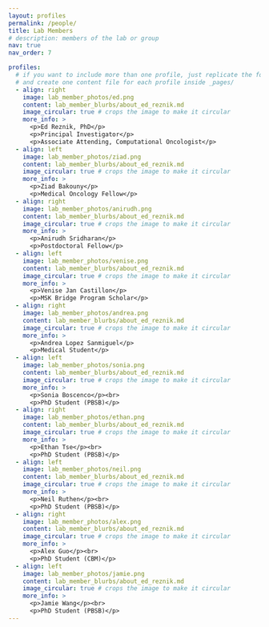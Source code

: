 ```yaml
---
layout: profiles
permalink: /people/
title: Lab Members
# description: members of the lab or group
nav: true
nav_order: 7

profiles:
  # if you want to include more than one profile, just replicate the following block
  # and create one content file for each profile inside _pages/
  - align: right
    image: lab_member_photos/ed.png
    content: lab_member_blurbs/about_ed_reznik.md
    image_circular: true # crops the image to make it circular
    more_info: >
      <p>Ed Reznik, PhD</p>
      <p>Principal Investigator</p>
      <p>Associate Attending, Computational Oncologist</p>
  - align: left
    image: lab_member_photos/ziad.png
    content: lab_member_blurbs/about_ed_reznik.md
    image_circular: true # crops the image to make it circular
    more_info: >
      <p>Ziad Bakouny</p>
      <p>Medical Oncology Fellow</p>
  - align: right
    image: lab_member_photos/anirudh.png
    content: lab_member_blurbs/about_ed_reznik.md
    image_circular: true # crops the image to make it circular
    more_info: >
      <p>Anirudh Sridharan</p>
      <p>Postdoctoral Fellow</p>
  - align: left
    image: lab_member_photos/venise.png
    content: lab_member_blurbs/about_ed_reznik.md
    image_circular: true # crops the image to make it circular
    more_info: >
      <p>Venise Jan Castillon</p>
      <p>MSK Bridge Program Scholar</p>
  - align: right
    image: lab_member_photos/andrea.png
    content: lab_member_blurbs/about_ed_reznik.md
    image_circular: true # crops the image to make it circular
    more_info: >
      <p>Andrea Lopez Sanmiguel</p>
      <p>Medical Student</p>
  - align: left
    image: lab_member_photos/sonia.png
    content: lab_member_blurbs/about_ed_reznik.md
    image_circular: true # crops the image to make it circular
    more_info: >
      <p>Sonia Boscenco</p><br>
      <p>PhD Student (PBSB)</p>
  - align: right
    image: lab_member_photos/ethan.png
    content: lab_member_blurbs/about_ed_reznik.md
    image_circular: true # crops the image to make it circular
    more_info: >
      <p>Ethan Tse</p><br>
      <p>PhD Student (PBSB)</p>
  - align: left
    image: lab_member_photos/neil.png
    content: lab_member_blurbs/about_ed_reznik.md
    image_circular: true # crops the image to make it circular
    more_info: >
      <p>Neil Ruthen</p><br>
      <p>PhD Student (PBSB)</p>
  - align: right
    image: lab_member_photos/alex.png
    content: lab_member_blurbs/about_ed_reznik.md
    image_circular: true # crops the image to make it circular
    more_info: >
      <p>Alex Guo</p><br>
      <p>PhD Student (CBM)</p>
  - align: left
    image: lab_member_photos/jamie.png
    content: lab_member_blurbs/about_ed_reznik.md
    image_circular: true # crops the image to make it circular
    more_info: >
      <p>Jamie Wang</p><br>
      <p>PhD Student (PBSB)</p>
---
```

